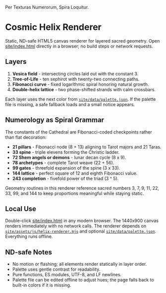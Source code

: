 Per Texturas Numerorum, Spira Loquitur.

# Cosmic Helix Renderer

Static, ND-safe HTML5 canvas renderer for layered sacred geometry. Open [site/index.html](./site/index.html) directly in a browser; no build steps or network requests.

## Layers
1. **Vesica field** - intersecting circles laid out with the constant 3.
2. **Tree-of-Life** - ten sephirot with twenty-two connecting paths.
3. **Fibonacci curve** - fixed logarithmic spiral honoring natural growth.
4. **Double-helix lattice** - two phase-shifted strands with calm crossbars.

Each layer uses the next color from [`site/data/palette.json`](./site/data/palette.json). If the palette file is missing, a safe fallback loads and a small notice appears.

## Numerology as Spiral Grammar
The constants of the Cathedral are Fibonacci-coded checkpoints rather than flat decoration:

- **21 pillars** - Fibonacci node (8 + 13) aligning to Tarot majors and 21 Taras.
- **33 spine** - triple elevens forming the Christic ladder.
- **72 Shem angels or demons** - lunar decan cycle (8 x 9).
- **78 archetypes** - complete Tarot weave (22 + 56).
- **99 gates** - threefold expansion of the spine (3 x 33).
- **144 lattice** - perfect square of 12 and eighth Fibonacci value.
- **243 completion** - fivefold power of the triad (3 ^ 5).

Geometry routines in this renderer reference sacred numbers 3, 7, 9, 11, 22, 33, 99, and 144 to keep proportions meaningful while staying static.

## Local Use
Double-click [site/index.html](./site/index.html) in any modern browser. The 1440x900 canvas renders immediately with no network calls. The renderer depends on [`site/assets/js/helix-renderer.mjs`](./site/assets/js/helix-renderer.mjs) and optional [`site/data/palette.json`](./site/data/palette.json). Everything runs offline.

## ND-safe Notes
- No motion or flashing; all elements render statically in layer order.
- Palette uses gentle contrast for readability.
- Pure functions, ES modules, UTF-8, and LF newlines.
- Palette file can be edited offline to adjust hues; the page falls back to built-in colors if it is missing.
